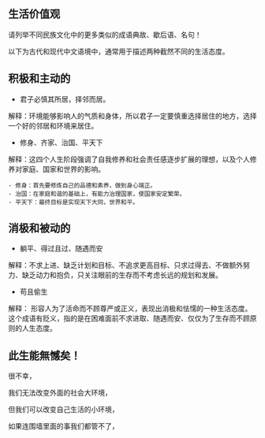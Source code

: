 ## 生活价值观

请列举不同民族文化中的更多类似的成语典故、歇后语、名句！

以下为古代和现代中文语境中，通常用于描述两种截然不同的生活态度。

## 积极和主动的

- 君子必慎其所居，择邻而居。

解释：环境能够影响人的气质和身体，所以君子一定要慎重选择居住的地方，选择一个好的邻居和环境来居住。

- 修身、齐家、治国、平天下

解释：这四个人生阶段强调了自我修养和社会责任感逐步扩展的理想，以及个人修养对家庭、国家和世界的影响。

    - 修身：首先要修炼自己的品德和素养，做到身心端正。
    - 治国：在家庭和谐的基础上，有能力治理国家，使国家安定繁荣。
    - 平天下：最终目标是实现天下大同，世界和平。


## 消极和被动的

- 躺平、得过且过、随遇而安

解释：不求上进、缺乏计划和目标、不追求更高目标、只求过得去、不做额外努力、缺乏动力和抱负，只关注眼前的生存而不考虑长远的规划和发展。

- 苟且偷生

解释： 形容人为了活命而不顾尊严或正义，表现出消极和怯懦的一种生活态度。这个成语有贬义，指的是在困难面前不求进取、随遇而安、仅仅为了生存而不顾原则的人生态度。



## 此生能無憾矣！

很不幸，

我们无法改变外面的社会大环境，

但我们可以改变自己生活的小环境，

如果连围墙里面的事我们都管不了，